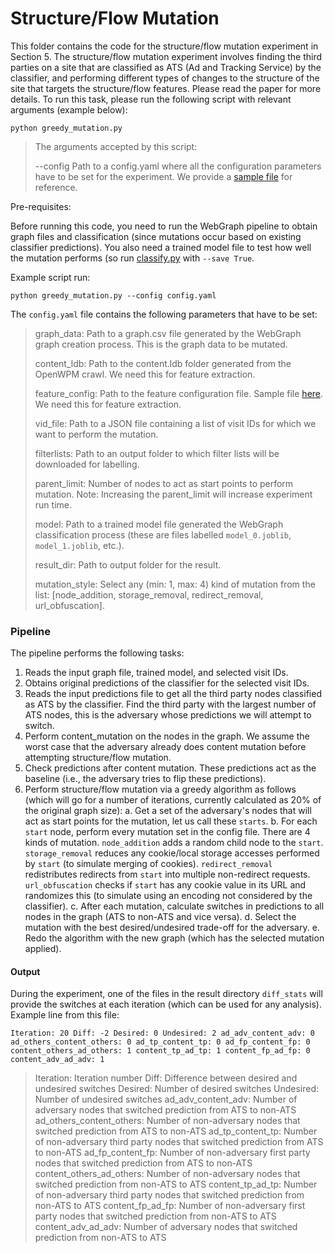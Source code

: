 # Structure/Flow Mutation

This folder contains the code for the structure/flow mutation experiment in Section 5. The structure/flow mutation experiment involves finding the third parties on a site that are classified as ATS (Ad and Tracking Service) by the classifier, and performing different types of changes to the structure of the site that targets the structure/flow features. Please read the paper for more details. To run this task, please run the following script with relevant arguments (example below):

```
python greedy_mutation.py
```
> The arguments accepted by this script:
>
> --config Path to a config.yaml where all the configuration parameters have to be set for the experiment. We provide a [sample file](https://github.com/spring-epfl/WebGraph/blob/main/robustness/structure_mutation/config.yaml) for reference. 

Pre-requisites:

Before running this code, you need to run the WebGraph pipeline to obtain graph files and classification (since mutations occur based on existing classifier predictions). You also need a trained model file to test how well the mutation performs (so run [classify.py](https://github.com/spring-epfl/WebGraph/blob/main/code/classification/classify.py) with `--save True`.

Example script run:
```
python greedy_mutation.py --config config.yaml
```
The `config.yaml` file contains the following parameters that have to be set:

> graph_data: Path to a graph.csv file generated by the WebGraph graph creation process. This is the graph data to be mutated.
>
> content_ldb: Path to the content.ldb folder generated from the OpenWPM crawl. We need this for feature extraction.
>
> feature_config: Path to the feature configuration file. Sample file [here](https://github.com/spring-epfl/WebGraph/blob/main/code/features.yaml). We need this for feature extraction.
>
> vid_file: Path to a JSON file containing a list of visit IDs for which we want to perform the mutation.
>
> filterlists: Path to an output folder to which filter lists will be downloaded for labelling.
>
> parent_limit: Number of nodes to act as start points to perform mutation. Note: Increasing the parent_limit will increase experiment run time.
>
> model: Path to a trained model file generated the WebGraph classification process (these are files labelled `model_0.joblib`, `model_1.joblib`, etc.). 
>
> result_dir: Path to output folder for the result.
>
> mutation_style: Select any (min: 1, max: 4) kind of mutation from the list: [node_addition, storage_removal, redirect_removal, url_obfuscation]. 

### Pipeline

The pipeline performs the following tasks:

1. Reads the input graph file, trained model, and selected visit IDs.
2. Obtains original predictions of the classifier for the selected visit IDs.
3. Reads the input predictions file to get all the third party nodes classified as ATS by the classifier.  Find the third party with the largest number of ATS nodes, this is the adversary whose predictions we will attempt to switch.
4. Perform content_mutation on the nodes in the graph. We assume the worst case that the adversary already does content mutation before attempting structure/flow mutation. 
5. Check predictions after content mutation. These predictions act as the baseline (i.e., the adversary tries to flip these predictions). 
6. Perform structure/flow mutation via a greedy algorithm as follows (which will go for a number of iterations, currently calculated as 20% of the original graph size):
	a. Get a set of the adversary's nodes that will act as start points for the mutation, let us call these `starts`.
	b. For each `start` node, perform every mutation set in the config file. There are 4 kinds of mutation. `node_addition` adds a random child node to the `start`. `storage_removal` reduces any cookie/local storage accesses performed by `start` (to simulate merging of cookies). `redirect_removal` redistributes redirects from `start` into multiple non-redirect requests. `url_obfuscation` checks if `start` has any cookie value in its URL and randomizes this (to simulate using an encoding not considered by the classifier). 
	c. After each mutation, calculate switches in predictions to all nodes in the graph (ATS to non-ATS and vice versa). 
	d. Select the mutation with the best desired/undesired trade-off for the adversary. 
	e. Redo the algorithm with the new graph (which has the selected mutation applied). 

#### Output
During the experiment, one of the files in the result directory `diff_stats` will provide the switches at each iteration (which can be used for any analysis). Example line from this file:

```Iteration: 20 Diff: -2 Desired: 0 Undesired: 2 ad_adv_content_adv: 0 ad_others_content_others: 0 ad_tp_content_tp: 0 ad_fp_content_fp: 0 content_others_ad_others: 1 content_tp_ad_tp: 1 content_fp_ad_fp: 0 content_adv_ad_adv: 1```

> Iteration: Iteration number
> Diff: Difference between desired and undesired switches
> Desired: Number of desired switches
> Undesired: Number of undesired switches
> ad_adv_content_adv: Number of adversary nodes that switched prediction from ATS to non-ATS
> ad_others_content_others: Number of non-adversary nodes that switched prediction from ATS to non-ATS
> ad_tp_content_tp: Number of non-adversary third party nodes that switched prediction from ATS to non-ATS
> ad_fp_content_fp: Number of non-adversary first party nodes that switched prediction from ATS to non-ATS
> content_others_ad_others: Number of non-adversary nodes that switched prediction from non-ATS to ATS
> content_tp_ad_tp: Number of non-adversary third party nodes that switched prediction from non-ATS to ATS
> content_fp_ad_fp: Number of non-adversary first party nodes that switched prediction from non-ATS to ATS
> content_adv_ad_adv: Number of adversary nodes that switched prediction from non-ATS to ATS
